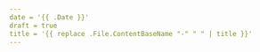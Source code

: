 ```yaml
---
date = '{{ .Date }}'
draft = true
title = '{{ replace .File.ContentBaseName "-" " " | title }}'
---
```

